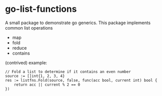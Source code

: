 # go-list-functions

A small package to demonstrate go generics. This package implements common list operations
* map 
* fold
* reduce 
* contains

(contrived) example:
```
// Fold a list to determine if it contains an even number
source := []int{1, 2, 3, 4}
res := listfns.Fold(source, false, func(acc bool, current int) bool {
    return acc || current % 2 == 0
})
```
